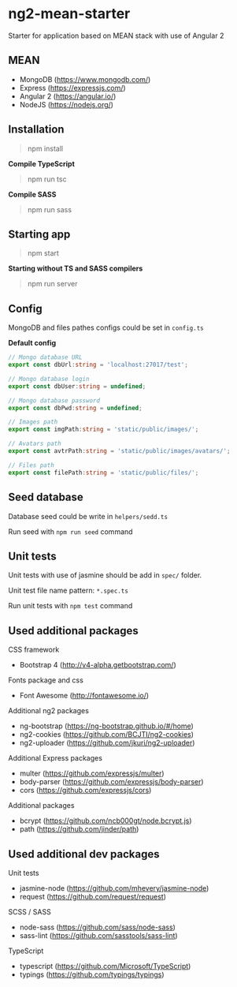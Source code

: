 # ng2-mean-starter
Starter for application based on MEAN stack with use of Angular 2

## MEAN ##
- MongoDB (https://www.mongodb.com/)
- Express (https://expressjs.com/)
- Angular 2 (https://angular.io/)
- NodeJS (https://nodejs.org/)

## Installation ##
> npm install

**Compile TypeScript**
> npm run tsc

**Compile SASS**
> npm run sass

## Starting app ##
> npm start

**Starting without TS and SASS compilers**
> npm run server 

## Config ##
MongoDB and files pathes configs could be set in `config.ts`

**Default config**
```typescript
// Mongo database URL
export const dbUrl:string = 'localhost:27017/test';

// Mongo database login
export const dbUser:string = undefined;

// Mongo database password
export const dbPwd:string = undefined;

// Images path
export const imgPath:string = 'static/public/images/';

// Avatars path
export const avtrPath:string = 'static/public/images/avatars/';

// Files path
export const filePath:string = 'static/public/files/';
```

## Seed database ##
Database seed could be write in `helpers/sedd.ts`

Run seed with `npm run seed` command

## Unit tests ##
Unit tests with use of jasmine should be add in `spec/` folder.

Unit test file name pattern: `*.spec.ts`

Run unit tests with `npm test` command

## Used additional packages ##
CSS framework 
- Bootstrap 4 (http://v4-alpha.getbootstrap.com/)

Fonts package and css
- Font Awesome (http://fontawesome.io/)

Additional ng2 packages
- ng-bootstrap (https://ng-bootstrap.github.io/#/home)
- ng2-cookies (https://github.com/BCJTI/ng2-cookies)
- ng2-uploader (https://github.com/jkuri/ng2-uploader)

Additional Express packages
- multer (https://github.com/expressjs/multer)
- body-parser (https://github.com/expressjs/body-parser)
- cors (https://github.com/expressjs/cors)

Additional packages
- bcrypt (https://github.com/ncb000gt/node.bcrypt.js)
- path (https://github.com/jinder/path)

## Used additional dev packages ##
Unit tests
- jasmine-node (https://github.com/mhevery/jasmine-node)
- request (https://github.com/request/request)

SCSS / SASS
- node-sass (https://github.com/sass/node-sass)
- sass-lint (https://github.com/sasstools/sass-lint)

TypeScript
- typescript (https://github.com/Microsoft/TypeScript)
- typings (https://github.com/typings/typings)